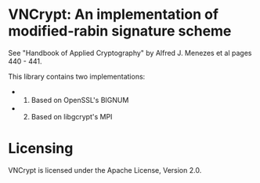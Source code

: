 VNCrypt: An implementation of modified-rabin signature scheme
=======

See "Handbook of Applied Cryptography" by Alfred J. Menezes et al pages 440 - 441.

This library contains two implementations:
  * 1) Based on OpenSSL's BIGNUM
  * 2) Based on libgcrypt's MPI

Licensing
=========
VNCrypt is licensed under the Apache License, Version 2.0.

